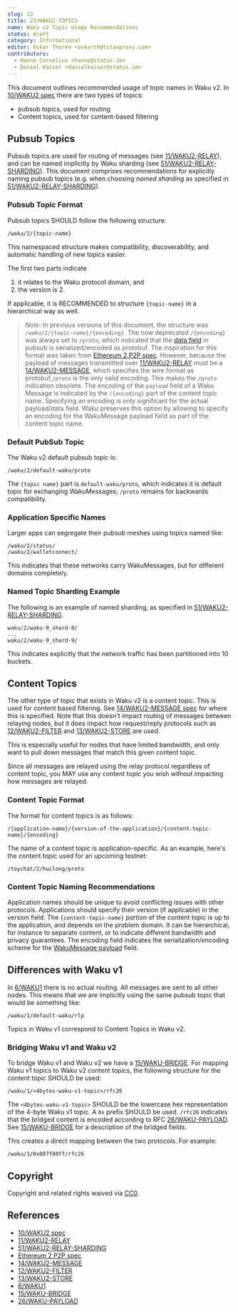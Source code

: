 ```yaml
---
slug: 23
title: 23/WAKU2-TOPICS
name: Waku v2 Topic Usage Recommendations
status: draft
category: Informational
editor: Oskar Thoren <oskarth@titanproxy.com>
contributors:
  - Hanno Cornelius <hanno@status.im>
  - Daniel Kaiser <danielkaiser@status.im>
---
```


This document outlines recommended usage of topic names in Waku v2.
In [10/WAKU2 spec](../../standards/core/10/waku2.md) there are two types of topics:

- pubsub topics, used for routing
- Content topics, used for content-based filtering


## Pubsub Topics

Pubsub topics are used for routing of messages (see [11/WAKU2-RELAY](../../standards/core/11/relay.md)),
and can be named implicitly by Waku sharding (see [51/WAKU2-RELAY-SHARDING](/spec/51)).
This document comprises recommendations for explicitly naming pubsub topics (e.g. when choosing *named sharding* as specified in [51/WAKU2-RELAY-SHARDING](/spec/51)).

### Pubsub Topic Format

Pubsub topics SHOULD follow the following structure:

`/waku/2/{topic-name}`

This namespaced structure makes compatibility, discoverability, and automatic handling of new topics easier.

The first two parts indicate

1) it relates to the Waku protocol domain, and
2) the version is 2.

If applicable, it is RECOMMENDED to structure `{topic-name}` in a hierarchical way as well.

> *Note*: In previous versions of this document, the structure was `/waku/2/{topic-name}/{encoding}`.
The now deprecated `/{encoding}` was always set to `/proto`,
which indicated that the [data field](../../standards/core/11/RELAY.md/#protobuf-definition) in pubsub is serialized/encoded as protobuf.
The inspiration for this format was taken from
[Ethereum 2 P2P spec](https://github.com/ethereum/eth2.0-specs/blob/dev/specs/phase0/p2p-interface.md#topics-and-messages).
However, because the payload of messages transmitted over [11/WAKU2-RELAY](../../standards/core/11/relay.md) must be a [14/WAKU2-MESSAGE](../../standards/core/14/message.md),
which specifies the wire format as protobuf,`/proto` is the only valid encoding.
This makes the `/proto` indication obsolete.
The encoding of the `payload` field of a Waku Message is indicated by the `/{encoding}` part of the content topic name.
Specifying an encoding is only significant for the actual payload/data field.
Waku preserves this option by allowing to specify an encoding for the WakuMessage payload field as part of the content topic name.

### Default PubSub Topic

The Waku v2 default pubsub topic is:

`/waku/2/default-waku/proto`

The `{topic name}` part is `default-waku/proto`, which indicates it is default topic for exchanging WakuMessages;
`/proto` remains for backwards compatibility.

### Application Specific Names

Larger apps can segregate their pubsub meshes using topics named like:

```
/waku/2/status/
/waku/2/walletconnect/
```

This indicates that these networks carry WakuMessages, but for different domains completely.

### Named Topic Sharding Example

The following is an example of named sharding, as specified in [51/WAKU2-RELAY-SHARDING](/spec/51).

```
waku/2/waku-9_shard-0/
...
waku/2/waku-9_shard-9/
```

This indicates explicitly that the network traffic has been partitioned into 10 buckets.

## Content Topics

The other type of topic that exists in Waku v2 is a content topic.
This is used for content based filtering.
See [14/WAKU2-MESSAGE spec](../../standards/core/14/message.md) for where this is specified.
Note that this doesn't impact routing of messages between relaying nodes,
but it does impact how request/reply protocols such as 
[12/WAKU2-FILTER](../../standards/core/14/filter.md) and [13/WAKU2-STORE](../../standards/core/13/store.md) are used.

This is especially useful for nodes that have limited bandwidth,
and only want to pull down messages that match this given content topic.

Since all messages are relayed using the relay protocol regardless of content topic,
you MAY use any content topic you wish without impacting how messages are relayed.

### Content Topic Format

The format for content topics is as follows:

`/{application-name}/{version-of-the-application}/{content-topic-name}/{encoding}`

The name of a content topic is application-specific.
As an example, here's the content topic used for an upcoming testnet:

`/toychat/2/huilong/proto`

### Content Topic Naming Recommendations

Application names should be unique to avoid conflicting issues with other protocols.
Applications should specify their version (if applicable) in the version field.
The `{content-topic-name}` portion of the content topic is up to the application,
and depends on the problem domain.
It can be hierarchical, for instance to separate content, or to indicate different bandwidth and privacy guarantees.
The encoding field indicates the serialization/encoding scheme for the [WakuMessage payload](../../standards/core/14/message.md/#payloads) field.

## Differences with Waku v1

In [6/WAKU1](../../deprecated/5/WAKU0.md) there is no actual routing.
All messages are sent to all other nodes.
This means that we are implicitly using the same pubsub topic that would be something like:

```
/waku/1/default-waku/rlp
```

Topics in Waku v1 correspond to Content Topics in Waku v2.

### Bridging Waku v1 and Waku v2

To bridge Waku v1 and Waku v2 we have a [15/WAKU-BRIDGE](../../standards/core/15/bridge.md).
For mapping Waku v1 topics to Waku v2 content topics,
the following structure for the content topic SHOULD be used:

```
/waku/1/<4bytes-waku-v1-topic>/rfc26
```

The `<4bytes-waku-v1-topic>` SHOULD be the lowercase hex representation of the 4-byte Waku v1 topic.
A `0x` prefix SHOULD be used.
`/rfc26` indicates that the bridged content is encoded according to RFC [26/WAKU-PAYLOAD](../../standards/application/26/readme.md).
See [15/WAKU-BRIDGE](../../standards/core/15/bridge.md) for a description of the bridged fields.

This creates a direct mapping between the two protocols.
For example:

```
/waku/1/0x007f80ff/rfc26
```

## Copyright

Copyright and related rights waived via
[CC0](https://creativecommons.org/publicdomain/zero/1.0/).

## References

* [10/WAKU2 spec](../../standards/core/10/WAKU2.md)
* [11/WAKU2-RELAY](../../standards/core/11/RELAY.md)
* [51/WAKU2-RELAY-SHARDING](/spec/51)
* [Ethereum 2 P2P spec](https://github.com/ethereum/eth2.0-specs/blob/dev/specs/phase0/p2p-interface.md#topics-and-messages)
* [14/WAKU2-MESSAGE](../../standards/core/14/message.md)
* [12/WAKU2-FILTER](../../standards/core/14/filter.md)
* [13/WAKU2-STORE](../../standards/core/13/store.md)
* [6/WAKU1](../../deprecated/5/WAKU0.md)
* [15/WAKU-BRIDGE](../../standards/core/15/bridge.md)
* [26/WAKU-PAYLOAD](../../standards/application/26/readme.md)
